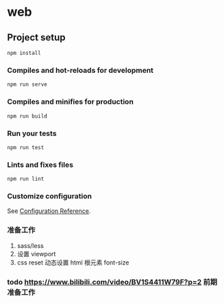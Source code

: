 # web

## Project setup

```
npm install
```

### Compiles and hot-reloads for development

```
npm run serve
```

### Compiles and minifies for production

```
npm run build
```

### Run your tests

```
npm run test
```

### Lints and fixes files

```
npm run lint
```

### Customize configuration

See [Configuration Reference](https://cli.vuejs.org/config/).

### 准备工作

1. sass/less
2. 设置 viewport
3. css reset 动态设置 html 根元素 font-size

### todo https://www.bilibili.com/video/BV1S4411W79F?p=2 前期准备工作
